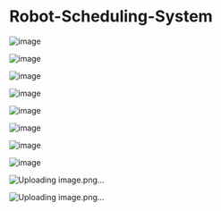 # Robot-Scheduling-System

![image](https://github.com/user-attachments/assets/1e753f5f-94e7-464c-bbaf-7753661dbff5)

![image](https://github.com/user-attachments/assets/aebd03d7-a6aa-4b98-bbf1-07741f2d88b4)

![image](https://github.com/user-attachments/assets/3800a26a-053f-4d22-bb6b-54d5a9ca4af5)

![image](https://github.com/user-attachments/assets/77abce8a-a386-455d-93cd-32d5f7a5b12e)

![image](https://github.com/user-attachments/assets/dd3348e4-838c-47a4-b398-8a253e3fa191)

![image](https://github.com/user-attachments/assets/b2564304-3581-4c89-8ad1-d809921b0cc4)


![image](https://github.com/user-attachments/assets/4dbd1509-65c9-4e5d-b642-4f3d8427b028)

![image](https://github.com/user-attachments/assets/61ea0676-558f-4967-ac0f-f649dc1b557d)

![Uploading image.png…]()

![Uploading image.png…]()
